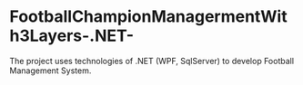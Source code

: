 # FootballChampionManagermentWith3Layers-.NET-
The project uses technologies of .NET (WPF, SqlServer) to develop Football Management System.

